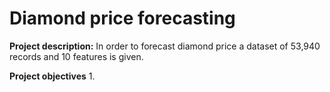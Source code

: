 # Diamond price forecasting

**Project description:**
In order to forecast diamond price a dataset of 53,940 records and 10 features is given.

**Project objectives**
1. 
